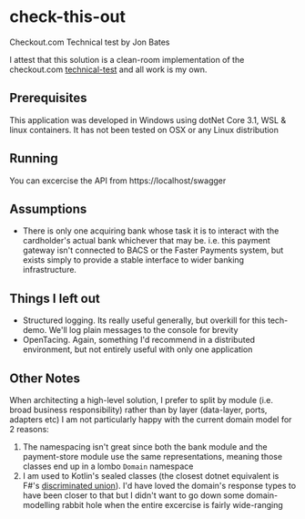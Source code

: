 # check-this-out
Checkout.com Technical test by Jon Bates

I attest that this solution is a clean-room implementation of the checkout.com [technical-test](Checkout-dotnet-Challenge-2.0.pdf) and all work is my own.

## Prerequisites
This application was developed in Windows using dotNet Core 3.1, WSL & linux containers.  It has not been tested on OSX or any Linux distribution

## Running

You can excercise the API from https://localhost/swagger

## Assumptions
* There is only one acquiring bank whose task it is to interact with the cardholder's actual bank whichever that may be.  i.e. this payment gateway isn't connected to BACS or the Faster Payments system, but exists simply to provide a stable interface to wider banking infrastructure.

## Things I left out

* Structured logging.  Its really useful generally, but overkill for this tech-demo.  We'll log plain messages to the console for brevity
* OpenTacing. Again, something I'd recommend in a distributed environment, but not entirely useful with only one application

## Other Notes
When architecting a high-level solution, I prefer to split by module (i.e. broad business responsibility) rather than by layer (data-layer, ports, adapters etc)
I am not particularly happy with the current domain model for 2 reasons:
 1. The namespacing isn't great since both the bank module and the payment-store module use the same representations, meaning those classes end up in a lombo `Domain` namespace
 2. I am used to Kotlin's sealed classes (the closest dotnet equivalent is F#'s [discriminated union](https://docs.microsoft.com/en-us/dotnet/fsharp/language-reference/discriminated-unions)).  I'd have loved the domain's response types to have been closer to that but I didn't want to go down some domain-modelling rabbit hole when the entire excercise is fairly wide-ranging